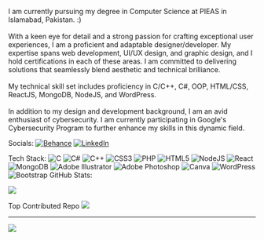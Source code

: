 I am currently pursuing my degree in Computer Science at PIEAS in Islamabad, Pakistan. :)<br><br>With a keen eye for detail and a strong passion for crafting exceptional user experiences, I am a proficient and adaptable designer/developer. My expertise spans web development, UI/UX design, and graphic design, and I hold certifications in each of these areas. I am committed to delivering solutions that seamlessly blend aesthetic and technical brilliance.<br><br>My technical skill set includes proficiency in C/C++, C#, OOP, HTML/CSS, ReactJS, MongoDB, NodeJS, and WordPress.<br><br>In addition to my design and development background, I am an avid enthusiast of cybersecurity. I am currently participating in Google's Cybersecurity Program to further enhance my skills in this dynamic field.


Socials:
[![Behance](https://img.shields.io/badge/Behance-1769ff?logo=behance&logoColor=white)](https://behance.net/abubakar13) [![LinkedIn](https://img.shields.io/badge/LinkedIn-%230077B5.svg?logo=linkedin&logoColor=white)](https://linkedin.com/in/abubakar132) 

Tech Stack:
![C](https://img.shields.io/badge/c-%2300599C.svg?style=for-the-badge&logo=c&logoColor=white) ![C#](https://img.shields.io/badge/c%23-%23239120.svg?style=for-the-badge&logo=csharp&logoColor=white) ![C++](https://img.shields.io/badge/c++-%2300599C.svg?style=for-the-badge&logo=c%2B%2B&logoColor=white) ![CSS3](https://img.shields.io/badge/css3-%231572B6.svg?style=for-the-badge&logo=css3&logoColor=white) ![PHP](https://img.shields.io/badge/php-%23777BB4.svg?style=for-the-badge&logo=php&logoColor=white) ![HTML5](https://img.shields.io/badge/html5-%23E34F26.svg?style=for-the-badge&logo=html5&logoColor=white) ![NodeJS](https://img.shields.io/badge/node.js-6DA55F?style=for-the-badge&logo=node.js&logoColor=white) ![React](https://img.shields.io/badge/react-%2320232a.svg?style=for-the-badge&logo=react&logoColor=%2361DAFB) ![MongoDB](https://img.shields.io/badge/MongoDB-%234ea94b.svg?style=for-the-badge&logo=mongodb&logoColor=white) ![Adobe Illustrator](https://img.shields.io/badge/adobe%20illustrator-%23FF9A00.svg?style=for-the-badge&logo=adobe%20illustrator&logoColor=white) ![Adobe Photoshop](https://img.shields.io/badge/adobe%20photoshop-%2331A8FF.svg?style=for-the-badge&logo=adobe%20photoshop&logoColor=white) ![Canva](https://img.shields.io/badge/Canva-%2300C4CC.svg?style=for-the-badge&logo=Canva&logoColor=white) ![WordPress](https://img.shields.io/badge/WordPress-%23117AC9.svg?style=for-the-badge&logo=WordPress&logoColor=white) ![Bootstrap](https://img.shields.io/badge/bootstrap-%238511FA.svg?style=for-the-badge&logo=bootstrap&logoColor=white)
GitHub Stats:

![](https://github-readme-stats.vercel.app/api/top-langs/?username=abubakar132&theme=merko&hide_border=true&include_all_commits=false&count_private=false&layout=compact)

 Top Contributed Repo
![](https://github-contributor-stats.vercel.app/api?username=abubakar132&limit=5&theme=dark&combine_all_yearly_contributions=true)

---
[![](https://visitcount.itsvg.in/api?id=abubakar132&icon=0&color=0)](https://visitcount.itsvg.in)

